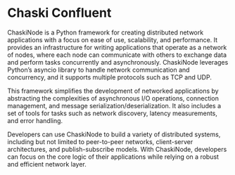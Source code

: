 # Chaski Confluent

ChaskiNode is a Python framework for creating distributed network applications
with a focus on ease of use, scalability, and performance. It provides an
infrastructure for writing applications that operate as a network of nodes,
where each node can communicate with others to exchange data and perform tasks
concurrently and asynchronously. ChaskiNode leverages Python’s asyncio library
to handle network communication and concurrency, and it supports multiple
protocols such as TCP and UDP.

This framework simplifies the development of networked applications by
abstracting the complexities of asynchronous I/O operations, connection
management, and message serialization/deserialization. It also includes a set of
tools for tasks such as network discovery, latency measurements, and error handling.

Developers can use ChaskiNode to build a variety of distributed systems,
including but not limited to peer-to-peer networks, client-server architectures,
and publish-subscribe models. With ChaskiNode, developers can focus on the core
logic of their applications while relying on a robust and efficient network layer.
